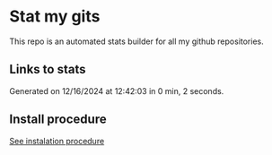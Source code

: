 # Stat my gits

This repo is an automated stats builder for all my github repositories.

## Links to stats


Generated on 12/16/2024 at 12:42:03 in 0 min, 2 seconds.

## Install procedure

[See instalation procedure](./src/install.md)
